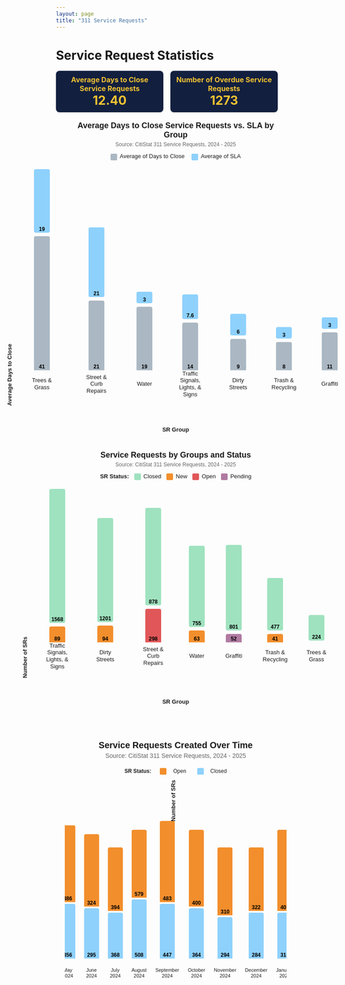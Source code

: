 ```yaml
---
layout: page
title: "311 Service Requests"
---
```


# Service Request Statistics

<b></b>
<b></b>

<!-- Stat Boxes -->
<div style="display: flex; gap: 16px; justify-content: center; align-items: stretch;">
  <div style="background-color: #121f3f; padding: 10px; border-radius: 8px; width: 250px; text-align: center; box-shadow: 0 2px 4px rgba(0,0,0,0.1);">
    <div style="color: #f1c232; font-weight: bold; font-size: 16px;">Average Days to Close Service Requests</div>
    <div style="color: #f1c232; font-weight: bold; font-size: 28px;">12.40</div>
  </div>
  <div style="background-color: #121f3f; padding: 10px; border-radius: 8px; width: 250px; text-align: center; box-shadow: 0 2px 4px rgba(0,0,0,0.1);">
    <div style="color: #f1c232; font-weight: bold; font-size: 16px;">Number of Overdue Service Requests</div>
    <div style="color: #f1c232; font-weight: bold; font-size: 28px;">1273</div>
  </div>
</div>

<style>
/* General Layout */
.bar-chart {
  max-width: 900px;
  margin: 40px auto;
  padding: 20px;
  font-family: sans-serif;
  display: block;
  text-align: center;
}
.chart-title {
  text-align: center;
  font-size: 20px;
  font-weight: bold;
  margin-bottom: 4px;
}
.chart-subtitle {
  text-align: center;
  font-size: 14px;
  color: #666;
  margin-bottom: 20px;
}
.chart-legend {
  display: flex;
  justify-content: center;
  align-items: center;
  font-size: 12px;
  margin-bottom: 20px;
  gap: 10px;
}
.chart-legend span {
  display: inline-block;
  width: 12px;
  height: 12px;
  border-radius: 2px;
  margin-right: 4px;
}

/* Bar Area */
.bar-container {
  display: flex;
  align-items: flex-end;
  gap: 20px;
  overflow-x: auto;
  padding-bottom: 30px;
}
.bar-group {
  display: flex;
  flex-direction: column;
  align-items: center;
  gap: 4px;
}

/* Bar and Labels */
.bar {
  width: 30px;
  display: flex;
  align-items: flex-end;
  justify-content: center;
  font-size: 12px;
  font-weight: bold;
  color: #000;
  border-radius: 4px 4px 0 0;
  padding: 2px;
  line-height: 1;
}
.bar-name {
  font-size: 11px;
  text-align: center;
  max-width: 70px;
  display: flex;
  flex-direction: column;
  line-height: 1.2;
  gap: 2px;
  height: 39px;
  justify-content: center;
  align-items: center;
  margin-top: 9px;
}
.bar-label {
  margin-top: 6px;
  font-size: 11px;
  text-align: center;
  max-width: 70px;
  line-height: 1.2;
  height: 28px; /* Fix height to prevent pushing bars */
  display: flex;
  align-items: center;
  justify-content: center;
  flex-direction: column;
  white-space: normal;
}


/* Bar Colors */
.close-bar { background-color: #abb8c3; }
.sla-bar { background-color: #8ed1fc; }
.closed { background-color: #9FE2BF; }
.new { background-color: #f28e2c; }
.open { background-color: #e15759; }
.pending { background-color: #b07aa1; }
</style>

<!-- Chart 1: Average vs SLA -->
<div class="bar-chart" aria-label="Average Days to Close Service Requests vs. SLA by Group" style="max-width: 900px; margin: 0 auto; font-family: Arial, sans-serif;">

  <div class="chart-title" style="text-align: center; font-weight: bold; font-size: 18px; margin-bottom: 4px;">
    Average Days to Close Service Requests vs. SLA by Group
  </div>
  <div class="chart-subtitle" style="text-align: center; font-size: 12px; color: #666; margin-bottom: 12px;">
    Source: CitiStat 311 Service Requests, 2024 - 2025
  </div>

  <div class="chart-legend" style="display: flex; justify-content: center; align-items: center; gap: 16px; font-size: 13px; margin-bottom: 20px;">
    <div><span style="display: inline-block; width: 15px; height: 15px; background-color: #abb8c3; margin-right: 6px; vertical-align: middle;"></span>Average of Days to Close</div>
    <div><span style="display: inline-block; width: 15px; height: 15px; background-color: #8ed1fc; margin-right: 6px; vertical-align: middle;"></span>Average of SLA</div>
  </div>

  <div style="display: flex; align-items: flex-end; overflow-x: auto; padding-bottom: 30px;">

  <!-- Y-axis label -->
  <div style="writing-mode: vertical-rl; transform: rotate(180deg); font-weight: bold; font-size: 13px; margin-right: 16px; white-space: nowrap; min-width: 20px; text-align: center;">
      Average Days to Close
    </div>

  <div class="bar-container" style="display: flex; gap: 24px; min-width: 600px;">

  <div class="bar-group" style="display: flex; flex-direction: column; align-items: center; min-width: 90px;">
        <div class="bar sla-bar" style="height: 140px; background-color: #8ed1fc; width: 32px; border-radius: 4px; margin-bottom: 4px; display: flex; justify-content: center; align-items: flex-end; color: black; font-weight: bold;">
          19
        </div>
        <div class="bar close-bar" style="height: 300px; background-color: #abb8c3; width: 32px; border-radius: 4px 4px 0 0; display: flex; justify-content: center; align-items: flex-end; color: black; font-weight: bold;">
          41
        </div>
        <div class="bar-name" style="margin-top: 8px; font-size: 13px; text-align: center; line-height: 1.2;">
          Trees &amp;<br>Grass
        </div>
      </div>

  <div class="bar-group" style="display: flex; flex-direction: column; align-items: center; min-width: 110px;">
        <div class="bar sla-bar" style="height: 154px; background-color: #8ed1fc; width: 32px; border-radius: 4px; margin-bottom: 4px; display: flex; justify-content: center; align-items: flex-end; color: black; font-weight: bold;">
          21
        </div>
        <div class="bar close-bar" style="height: 154px; background-color: #abb8c3; width: 32px; border-radius: 4px 4px 0 0; display: flex; justify-content: center; align-items: flex-end; color: black; font-weight: bold;">
          21
        </div>
        <div class="bar-name" style="margin-top: 8px; font-size: 13px; text-align: center; line-height: 1.2;">
          Street &amp;<br>Curb Repairs
        </div>
      </div>

  <div class="bar-group" style="display: flex; flex-direction: column; align-items: center; min-width: 60px;">
        <div class="bar sla-bar" style="height: 22px; background-color: #8ed1fc; width: 32px; border-radius: 4px; margin-bottom: 4px; display: flex; justify-content: center; align-items: flex-end; color: black; font-weight: bold;">
          3
        </div>
        <div class="bar close-bar" style="height: 140px; background-color: #abb8c3; width: 32px; border-radius: 4px 4px 0 0; display: flex; justify-content: center; align-items: flex-end; color: black; font-weight: bold;">
          19
        </div>
        <div class="bar-name" style="margin-top: 8px; font-size: 13px; text-align: center;">
          Water
        </div>
      </div>

   <div class="bar-group" style="display: flex; flex-direction: column; align-items: center; min-width: 100px;">
        <div class="bar sla-bar" style="height: 52px; background-color: #8ed1fc; width: 32px; border-radius: 4px; margin-bottom: 4px; display: flex; justify-content: center; align-items: flex-end; color: black; font-weight: bold;">
          7.6
        </div>
        <div class="bar close-bar" style="height: 104px; background-color: #abb8c3; width: 32px; border-radius: 4px 4px 0 0; display: flex; justify-content: center; align-items: flex-end; color: black; font-weight: bold;">
          14
        </div>
        <div class="bar-name" style="margin-top: 8px; font-size: 13px; text-align: center; line-height: 1.2;">
          Traffic Signals,<br>Lights, &amp;<br>Signs
        </div>
      </div>

  <div class="bar-group" style="display: flex; flex-direction: column; align-items: center; min-width: 70px;">
        <div class="bar sla-bar" style="height: 45px; background-color: #8ed1fc; width: 32px; border-radius: 4px; margin-bottom: 4px; display: flex; justify-content: center; align-items: flex-end; color: black; font-weight: bold;">
          6
        </div>
        <div class="bar close-bar" style="height: 67px; background-color: #abb8c3; width: 32px; border-radius: 4px 4px 0 0; display: flex; justify-content: center; align-items: flex-end; color: black; font-weight: bold;">
          9
        </div>
        <div class="bar-name" style="margin-top: 8px; font-size: 13px; text-align: center; line-height: 1.2;">
          Dirty<br>Streets
        </div>
      </div>

  <div class="bar-group" style="display: flex; flex-direction: column; align-items: center; min-width: 90px;">
        <div class="bar sla-bar" style="height: 22px; background-color: #8ed1fc; width: 32px; border-radius: 4px; margin-bottom: 4px; display: flex; justify-content: center; align-items: flex-end; color: black; font-weight: bold;">
          3
        </div>
        <div class="bar close-bar" style="height: 60px; background-color: #abb8c3; width: 32px; border-radius: 4px 4px 0 0; display: flex; justify-content: center; align-items: flex-end; color: black; font-weight: bold;">
          8
        </div>
        <div class="bar-name" style="margin-top: 8px; font-size: 13px; text-align: center; line-height: 1.2;">
          Trash &amp;<br>Recycling
        </div>
      </div>

  <div class="bar-group" style="display: flex; flex-direction: column; align-items: center; min-width: 70px;">
        <div class="bar sla-bar" style="height: 22px; background-color: #8ed1fc; width: 32px; border-radius: 4px; margin-bottom: 4px; display: flex; justify-content: center; align-items: flex-end; color: black; font-weight: bold;">
          3
        </div>
        <div class="bar close-bar" style="height: 82px; background-color: #abb8c3; width: 32px; border-radius: 4px 4px 0 0; display: flex; justify-content: center; align-items: flex-end; color: black; font-weight: bold;">
          11
        </div>
        <div class="bar-name" style="margin-top: 8px; font-size: 13px; text-align: center; line-height: 1.2;">
          Graffiti
        </div>
      </div>

   </div> <!-- end bar-container -->

  </div> <!-- end flex container -->

  <!-- X-axis label -->
  <div style="text-align: center; font-weight: bold; font-size: 13px; margin-top: 16px; white-space: nowrap;">
    SR Group
  </div>

</div>


<!-- Chart 2: Service Requests by Group and Status -->

<style>
.bar-chart {
  width: 100%;
  max-width: 900px;
  margin: 40px auto;
  padding: 20px;
  font-family: sans-serif;
  text-align: center;
  display: flex;
  flex-direction: column;
  align-items: center;
}

.bar-container {
  display: flex;
  align-items: flex-end;
  justify-content: center;
  gap: 20px;
  overflow-x: auto;
  padding-bottom: 30px;
}
</style>

<!-- Chart 2: Service Requests by Group and Status -->
<div class="bar-chart" style="max-width: 900px; margin: 0 auto; font-family: Arial, sans-serif;">

  <div class="chart-title" style="text-align: center; font-weight: bold; font-size: 18px; margin-bottom: 4px;">
    Service Requests by Groups and Status
  </div>
  <div class="chart-subtitle" style="text-align: center; font-size: 12px; color: #666; margin-bottom: 12px;">
    Source: CitiStat 311 Service Requests, 2024 - 2025
  </div>

  <div class="chart-legend" style="display: flex; justify-content: center; align-items: center; gap: 12px; font-size: 13px; margin-bottom: 20px;">
    <div style="font-weight: bold;">SR Status:</div>
    <div><span style="display: inline-block; width: 15px; height: 15px; background-color: #9FE2BF; margin-right: 6px; vertical-align: middle;"></span>Closed</div>
    <div><span style="display: inline-block; width: 15px; height: 15px; background-color: #f28e2c; margin-right: 6px; vertical-align: middle;"></span>New</div>
    <div><span style="display: inline-block; width: 15px; height: 15px; background-color: #e15759; margin-right: 6px; vertical-align: middle;"></span>Open</div>
    <div><span style="display: inline-block; width: 15px; height: 15px; background-color: #b07aa1; margin-right: 6px; vertical-align: middle;"></span>Pending</div>
  </div>

  <div style="display: flex; align-items: flex-end; overflow-x: auto; padding-bottom: 30px;">

  <!-- Y-axis label -->
  <div style="writing-mode: vertical-rl; transform: rotate(180deg); font-weight: bold; font-size: 13px; margin-right: 16px; white-space: nowrap; min-width: 20px; text-align: center;">
      Number of SRs
    </div>

  <div class="bar-container" style="display: flex; gap: 24px;">

  <div class="bar-group" style="display: flex; flex-direction: column; align-items: center; min-width: 90px;">
        <div class="bar closed" style="height: 300px; background-color: #9FE2BF; width: 32px; border-radius: 4px; margin-bottom: 4px; display: flex; justify-content: center; align-items: flex-end; color: black; font-weight: bold;">
          1568
        </div>
        <div class="bar new" style="height: 32px; background-color: #f28e2c; width: 32px; border-radius: 4px 4px 0 0; display: flex; justify-content: center; align-items: flex-end; color: black; font-weight: bold;">
          89
        </div>
        <div class="bar-name" style="margin-top: 8px; font-size: 13px; text-align: center; line-height: 1.2;">
          Traffic Signals,<br>Lights, &<br>Signs
        </div>
      </div>

  <div class="bar-group" style="display: flex; flex-direction: column; align-items: center; min-width: 80px;">
        <div class="bar closed" style="height: 232px; background-color: #9FE2BF; width: 32px; border-radius: 4px; margin-bottom: 4px; color: black; font-weight: bold; display: flex; justify-content: center; align-items: flex-end;">
          1201
        </div>
        <div class="bar new" style="height: 34px; background-color: #f28e2c; width: 32px; border-radius: 4px 4px 0 0; color: black; font-weight: bold; display: flex; justify-content: center; align-items: flex-end;">
          94
        </div>
        <div class="bar-name" style="margin-top: 8px; font-size: 13px; text-align: center; line-height: 1.2;">
          Dirty<br>Streets
        </div>
      </div>

  <div class="bar-group" style="display: flex; flex-direction: column; align-items: center; min-width: 90px;">
        <div class="bar closed" style="height: 217px; background-color: #9FE2BF; width: 32px; border-radius: 4px; margin-bottom: 4px; color: black; font-weight: bold; display: flex; justify-content: center; align-items: flex-end;">
          878
        </div>
        <div class="bar open" style="height: 72px; background-color: #e15759; width: 32px; border-radius: 4px 4px 0 0; color: black; font-weight: bold; display: flex; justify-content: center; align-items: flex-end;">
          298
        </div>
        <div class="bar-name" style="margin-top: 8px; font-size: 13px; text-align: center; line-height: 1.2;">
          Street &<br>Curb<br>Repairs
        </div>
      </div>

  <div class="bar-group" style="display: flex; flex-direction: column; align-items: center; min-width: 60px;">
        <div class="bar closed" style="height: 180px; background-color: #9FE2BF; width: 32px; border-radius: 4px; margin-bottom: 4px; color: black; font-weight: bold; display: flex; justify-content: center; align-items: flex-end;">
          755
        </div>
        <div class="bar new" style="height: 23px; background-color: #f28e2c; width: 32px; border-radius: 4px 4px 0 0; color: black; font-weight: bold; display: flex; justify-content: center; align-items: flex-end;">
          63
        </div>
        <div class="bar-name" style="margin-top: 8px; font-size: 13px; text-align: center;">
          Water
        </div>
      </div>

  <div class="bar-group" style="display: flex; flex-direction: column; align-items: center; min-width: 60px;">
        <div class="bar closed" style="height: 190px; background-color: #9FE2BF; width: 32px; border-radius: 4px; margin-bottom: 4px; color: black; font-weight: bold; display: flex; justify-content: center; align-items: flex-end;">
          801
        </div>
        <div class="bar pending" style="height: 15px; background-color: #b07aa1; width: 32px; border-radius: 4px 4px 0 0; color: black; font-weight: bold; display: flex; justify-content: center; align-items: flex-end;">
          52
        </div>
        <div class="bar-name" style="margin-top: 8px; font-size: 13px; text-align: center;">
          Graffiti
        </div>
      </div>

  <div class="bar-group" style="display: flex; flex-direction: column; align-items: center; min-width: 80px;">
        <div class="bar closed" style="height: 115px; background-color: #9FE2BF; width: 32px; border-radius: 4px; margin-bottom: 4px; color: black; font-weight: bold; display: flex; justify-content: center; align-items: flex-end;">
          477
        </div>
        <div class="bar new" style="height: 15px; background-color: #f28e2c; width: 32px; border-radius: 4px 4px 0 0; color: black; font-weight: bold; display: flex; justify-content: center; align-items: flex-end;">
          41
        </div>
        <div class="bar-name" style="margin-top: 8px; font-size: 13px; text-align: center; line-height: 1.2;">
          Trash &<br>Recycling
        </div>
      </div>

   <div class="bar-group" style="display: flex; flex-direction: column; align-items: center; min-width: 60px;">
        <div class="bar closed" style="height: 54px; background-color: #9FE2BF; width: 32px; border-radius: 4px; margin-bottom: 4px; color: black; font-weight: bold; display: flex; justify-content: center; align-items: flex-end;">
          224
        </div>
        <div class="bar-name" style="margin-top: 8px; font-size: 13px; text-align: center;">
          Trees &<br>Grass
        </div>
      </div>

   </div> <!-- end bar-container -->

  </div> <!-- end flex container -->

  <!-- X-axis Label -->
  <div style="text-align: center; font-weight: bold; font-size: 13px; margin-top: 16px;">
    SR Group
  </div>

</div>


<!-- Chart 3: Service Requests Created Over Time -->

<div class="bar-chart">
  <div class="chart-title">Service Requests Created Over Time</div>
  <div class="chart-subtitle">Source: CitiStat 311 Service Requests, 2024 - 2025</div>
  <div class="chart-legend" style="margin-bottom: 12px;">
    <div style="font-weight: bold; margin-right: 10px; display: inline-block;">SR Status:</div>
    <span style="background-color: #f28e2c; display: inline-block; width: 15px; height: 15px; margin-right: 5px; vertical-align: middle;"></span> Open
    <span style="background-color: #8ed1fc; display: inline-block; width: 15px; height: 15px; margin-left: 15px; margin-right: 5px; vertical-align: middle;"></span> Closed
  </div>

<div style="display: flex; flex-wrap: wrap; align-items: flex-end; justify-content: center; width: 100%;">
    <!-- Y-axis label -->
    <div style="writing-mode: vertical-rl; transform: rotate(180deg); font-weight: bold; font-size: 13px; margin-right: 12px; text-align: center; white-space: nowrap;">
      Number of SRs
    </div>
     
  <div class="bar-container">
    <div class="bar-group">
      <div class="bar" style="background-color: #f28e2c; height: 160px;">450</div>
      <div class="bar" style="background-color: #8ed1fc; height: 120px;">436</div>
      <div class="bar-name">January<br>2024</div>
    </div>
    <div class="bar-group">
      <div class="bar" style="background-color: #f28e2c; height: 180px;">308</div>
      <div class="bar" style="background-color: #8ed1fc; height: 100px;">288</div>
      <div class="bar-name">February<br>2024</div>
    </div>
    <div class="bar-group">
      <div class="bar" style="background-color: #f28e2c; height: 140px;">319</div>
      <div class="bar" style="background-color: #8ed1fc; height: 110px;">299</div>
      <div class="bar-name">March<br>2024</div>
    </div>
    <div class="bar-group">
      <div class="bar" style="background-color: #f28e2c; height: 150px;">391</div>
      <div class="bar" style="background-color: #8ed1fc; height: 130px;">371</div>
      <div class="bar-name">April<br>2024</div>
    </div>
    <div class="bar-group">
      <div class="bar" style="background-color: #f28e2c; height: 170px;">386</div>
      <div class="bar" style="background-color: #8ed1fc; height: 120px;">356</div>
      <div class="bar-name">May<br>2024</div>
    </div>
    <div class="bar-group">
      <div class="bar" style="background-color: #f28e2c; height: 160px;">324</div>
      <div class="bar" style="background-color: #8ed1fc; height: 110px;">295</div>
      <div class="bar-name">June<br>2024</div>
    </div>
    <div class="bar-group">
      <div class="bar" style="background-color: #f28e2c; height: 140px;">394</div>
      <div class="bar" style="background-color: #8ed1fc; height: 100px;">368</div>
      <div class="bar-name">July<br>2024</div>
    </div>
    <div class="bar-group">
      <div class="bar" style="background-color: #f28e2c; height: 150px;">579</div>
      <div class="bar" style="background-color: #8ed1fc; height: 130px;">508</div>
      <div class="bar-name">August<br>2024</div>
    </div>
    <div class="bar-group">
      <div class="bar" style="background-color: #f28e2c; height: 180px;">483</div>
      <div class="bar" style="background-color: #8ed1fc; height: 120px;">447</div>
      <div class="bar-name">September 2024</div>
    </div>
    <div class="bar-group">
      <div class="bar" style="background-color: #f28e2c; height: 170px;">400</div>
      <div class="bar" style="background-color: #8ed1fc; height: 110px;">364</div>
      <div class="bar-name">October<br>2024</div>
    </div>
    <div class="bar-group">
      <div class="bar" style="background-color: #f28e2c; height: 150px;">310</div>
      <div class="bar" style="background-color: #8ed1fc; height: 90px;">294</div>
      <div class="bar-name">November<br>2024</div>
    </div>
    <div class="bar-group">
      <div class="bar" style="background-color: #f28e2c; height: 140px;">322</div>
      <div class="bar" style="background-color: #8ed1fc; height: 100px;">284</div>
      <div class="bar-name">December<br>2024</div>
    </div>
    <div class="bar-group">
      <div class="bar" style="background-color: #f28e2c; height: 180px;">407</div>
      <div class="bar" style="background-color: #8ed1fc; height: 100px;">316</div>
      <div class="bar-name">January<br>2025</div>
    </div>
    <div class="bar-group">
      <div class="bar" style="background-color: #f28e2c; height: 180px;">386</div>
      <div class="bar" style="background-color: #8ed1fc; height: 100px;">354</div>
      <div class="bar-name">February<br>2025</div>
    </div>
    <div class="bar-group">
      <div class="bar" style="background-color: #f28e2c; height: 180px;">377</div>
      <div class="bar" style="background-color: #8ed1fc; height: 100px;">337</div>
      <div class="bar-name">March<br>2025</div>
    </div>
    <div class="bar-group">
      <div class="bar" style="background-color: #f28e2c; height: 180px;">355</div>
      <div class="bar" style="background-color: #8ed1fc; height: 100px;">302</div>
      <div class="bar-name">April<br>2025</div>
    </div>
    <div class="bar-group">
      <div class="bar" style="background-color: #f28e2c; height: 180px;">331</div>
      <div class="bar" style="background-color: #8ed1fc; height: 100px;">231</div>
      <div class="bar-name">May<br>2025</div>
    </div>
  </div>
</div>
